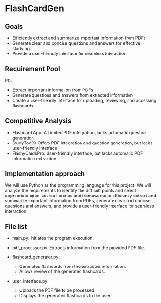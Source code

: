 # FlashCardGen

## Goals

- Efficiently extract and summarize important information from PDFs
- Generate clear and concise questions and answers for effective studying
- Provide a user-friendly interface for seamless interaction

## Requirement Pool
P0: 
- Extract important information from PDFs
- Generate questions and answers from extracted information
- Create a user-friendly interface for uploading, reviewing, and accessing flashcards

## Competitive Analysis
- Flashcard App: A Limited PDF integration, lacks automatic question generation
- StudyToolX: Offers PDF integration and question generation, but lacks user-friendly interface
- FlashyCardsPro: User-friendly interface, but lacks automatic PDF information extraction

## Implementation approach

We will use Python as the programming language for this project. We will analyze the requirements to identify the difficult points and select appropriate open-source libraries and frameworks to efficiently extract and summarize important information from PDFs, generate clear and concise questions and answers, and provide a user-friendly interface for seamless interaction.

## File list
- main.py: Initiates the program execution.
- pdf_processor.py: Extracts information from the provided PDF file.
- flashcard_generator.py:
    - Generates flashcards from the extracted information.
    - Allows review of the generated flashcards.

- user_interface.py:
    - Uploads the PDF file to be processed.
    - Displays the generated flashcards to the user.
